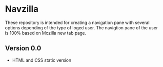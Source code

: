 # Navzilla

These repository is intended for creating a navigation pane with several options depending of the type of loged user. The navigtion pane of the user is 100% based on Mozilla new tab page.

## Version 0.0

  - HTML and CSS static version

